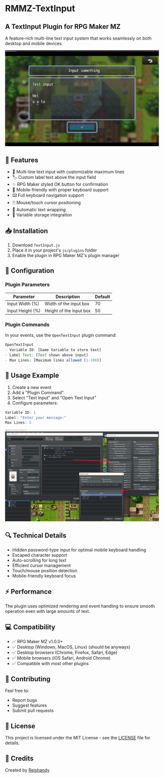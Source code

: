 # RMMZ-TextInput

## A TextInput Plugin for RPG Maker MZ

A feature-rich multi-line text input system that works seamlessly on both desktop and mobile devices.

![Showcase](showcase.png)

## 🌟 Features

- 📝 Multi-line text input with customizable maximum lines
- 🏷️ Custom label text above the input field
- ✨ RPG Maker styled OK button for confirmation
- 📱 Mobile-friendly with proper keyboard support
- ⌨️ Full keyboard navigation support
- 🖱️ Mouse/touch cursor positioning
- 🔄 Automatic text wrapping
- 💾 Variable storage integration

## 📥 Installation

1. Download `TextInput.js`
2. Place it in your project's `js/plugins` folder
3. Enable the plugin in RPG Maker MZ's plugin manager

## 🔧 Configuration

### Plugin Parameters

| Parameter | Description | Default |
|-----------|-------------|---------|
| Input Width (%) | Width of the input box | 70 |
| Input Height (%) | Height of the input box | 50 |

### Plugin Commands

In your events, use the `OpenTextInput` plugin command:

```javascript
OpenTextInput
- Variable ID: [Game Variable to store text]
- Label Text: [Text shown above input]
- Max Lines: [Maximum lines allowed (1-100)]
```

## 📖 Usage Example

1. Create a new event
2. Add a "Plugin Command"
3. Select "Text Input" and "Open Text Input"
4. Configure parameters:
```javascript
Variable ID: 1
Label: "Enter your message:"
Max Lines: 5
```

![Command](command.png)

## 🔍 Technical Details

- Hidden password-type input for optimal mobile keyboard handling
- Escaped character support
- Auto-scrolling for long text
- Efficient cursor management
- Touch/mouse position detection
- Mobile-friendly keyboard focus

## ⚡ Performance

The plugin uses optimized rendering and event handling to ensure smooth operation even with large amounts of text.

## 💻 Compatibility

- ✅ RPG Maker MZ v1.0.0+
- ✅ Desktop (Windows, MacOS, Linux) (should be anyways)
- ✅ Desktop browsers (Chrome, Firefox, Safari, Edge)
- ✅ Mobile browsers (iOS Safari, Android Chrome)
- ✅ Compatible with most other plugins

## 🤝 Contributing

Feel free to:
- Report bugs
- Suggest features
- Submit pull requests

## 📄 License

This project is licensed under the MIT License - see the [LICENSE](LICENSE) file for details.

## 🙏 Credits

Created by [Reishandy](https://github.com/Reishandy)
